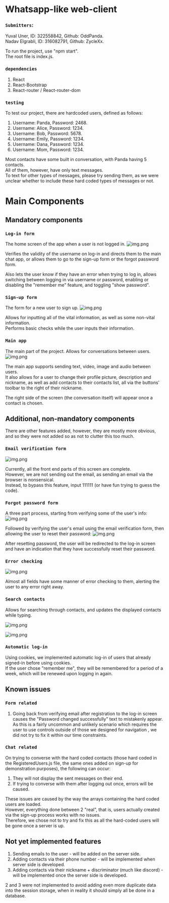 # Whatsapp-like web-client

### `Submitters`:

Yuval Uner, ID: 322558842, Github: OddPanda.\
Nadav Elgrabli, ID: 316082791, Github: ZycleXx.

To run the project, use "npm start".\
The root file is index.js.

### `dependencies`
1. React
2. React-Bootstrap
3. React-router / React-router-dom

### `testing`
To test our project, there are hardcoded users, defined as follows:
1. Username: Panda, Password: 2468.
2. Username: Alice, Password: 1234.
3. Username: Bob, Password: 5678.
4. Username: Emily, Password: 1234.
5. Username: Dana, Password: 1234.
6. Username: Mom, Password: 1234.

Most contacts have some built in conversation, with Panda having 5 contacts.\
All of them, however, have only text messages.\
To text for other types of messages, please try sending them, as we were unclear whether 
to include these hard coded types of  messages or not.

# Main Components

## Mandatory components

### `Log-in form`
The home screen of the app when a user is not logged in.
![img.png](src/Resources/log-in-screen.png)

Verifies the validity of the username on log-in and directs them to the main chat app,
or allows them to go to the sign-up form or the forgot password form.

Also lets the user know if they have an error when trying to log in, allows switching between
logging in via username or password, enabling or disabling 
the "remember me" feature, and toggling "show password".

### `Sign-up form`
The form for a new user to sign up.
![img.png](src/Resources/sign-up-screen.png)

Allows for inputting all of the vital information, as well as some non-vital information.\
Performs basic checks while the user inputs their information.

### `Main app`
The main part of the project. Allows for conversations between users.
![img.png](src/Resources/main-app.png)

The main app supports sending text, video, image and audio between users.\
It also allows for a user to change their profile picture, description and nickname, as well as 
add contacts to their contacts list, all via the buttons' toolbar to the right of their nickname.

The right side of the screen (the conversation itself) will appear once a contact is chosen.

## Additional, non-mandatory components

There are other features added, however, they are mostly more obvious, and so they were not added 
so as not to clutter this too much.

### `Email verification form`
![img.png](src/Resources/email-verification-screen.png)

Currently, all the front end parts of this screen are complete.\
However, we are not sending out the email, as sending an email via the browser
is nonsensical.\
Instead, to bypass this feature, input 111111 (or have fun trying to guess the code).

### `Forgot password form`

A three part process, starting from verifying some of the user's info:
![img.png](src/Resources/intial-forgot-password-form.png)

Followed by verifying the user's email using the email verification form, then allowing the user to reset
their password:
![img.png](src/Resources/reset-password-screen.png)

After resetting password, the user will be redirected to the log-in screen and have an indication
that they have successfully reset their password.

### `Error checking`

![img.png](src/Resources/error-checking.png)

Almost all fields have some manner of error checking to them, alerting 
the user to any error right away.

### `Search contacts`

Allows for searching through contacts, and updates the displayed contacts while typing. 

![img.png](src/Resources/all-contacts.png)

![img.png](src/Resources/filtered-contacts.png)

### `Automatic log-in`

Using cookies, we implemented automatic log-in of users that already signed-in before using cookies.\
If the user chose "remember me", they will be remembered for a period of a week, which will be renewed
upon logging in again.

## Known issues

### `Form related`

1. Going back from verifying email after registration to the log-in screen causes the 
"Password changed successfully" text to mistakenly appear.\
As this is a fairly uncommon and unlikely scenario which requires the user to use controls outside of those we designed for navigation
, we did not try to fix it within our time constraints.

### `Chat related`

On trying to converse with the hard coded contacts (those hard coded in the RegisteredUsers.js file,
the same ones added on sign-up for demonstration purposes), the following can occur:
1. They will not display the sent messages on their end.
2. If trying to converse with them after logging out once, errors will be caused.

These issues are caused by the way the arrays containing the hard coded users are loaded.\
However, everything done between 2 "real", that is, users actually created via the sign-up process
works with no issues.\
Therefore, we chose not to try and fix this as all the hard-coded users will be gone once a server is up.

## Not yet implemented features

1. Sending emails to the user - will be added on the server side.
2. Adding contacts via their phone number - will be implemented when server side is developed.
3. Adding contacts via their nickname + discriminator (much like discord) - will be implemented
once the server side is developed.

2 and 3 were not implemented to avoid adding even more duplicate data into the session storage, when
in reality it should simply all be done in a database.